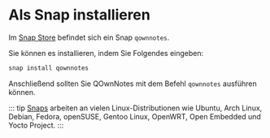 # Als Snap installieren

Im [Snap Store](https://snapcraft.io/qownnotes) befindet sich ein Snap `qownnotes`.

Sie können es installieren, indem Sie Folgendes eingeben:

```bash
snap install qownnotes
```

Anschließend sollten Sie QOwnNotes mit dem Befehl `qownnotes` ausführen können.

::: tip
[Snaps](http://snapcraft.io) arbeiten an vielen Linux-Distributionen wie Ubuntu, Arch Linux, Debian, Fedora, openSUSE, Gentoo Linux, OpenWRT, Open Embedded und Yocto Project.
:::
